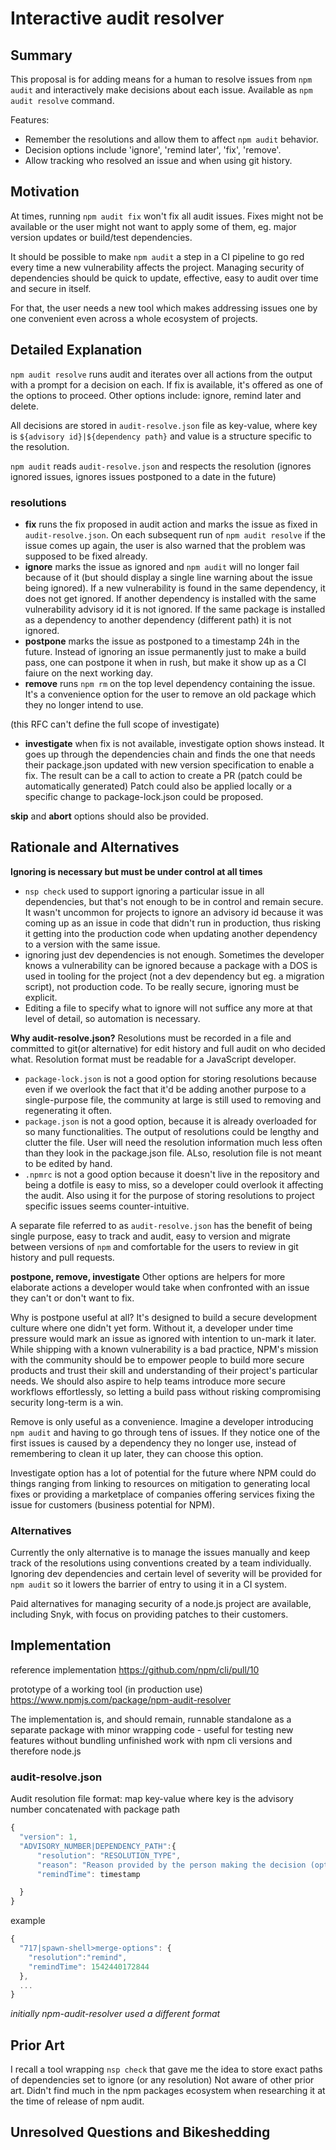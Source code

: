 # Interactive audit resolver

## Summary

This proposal is for adding means for a human to resolve issues from `npm audit` and interactively make decisions about each issue. Available as `npm audit resolve` command.

Features:
- Remember the resolutions and allow them to affect `npm audit` behavior.
- Decision options include 'ignore', 'remind later', 'fix', 'remove'.
- Allow tracking who resolved an issue and when using git history.


## Motivation

At times, running `npm audit fix` won't fix all audit issues. Fixes might not be available or the user might not want to apply some of them, eg. major version updates or build/test dependencies.

It should be possible to make `npm audit` a step in a CI pipeline to go red every time a new vulnerability affects the project. Managing security of dependencies should be quick to update, effective, easy to audit over time and secure in itself.

For that, the user needs a new tool which makes addressing issues one by one convenient even across a whole ecosystem of projects.

## Detailed Explanation

`npm audit resolve` runs audit and iterates over all actions from the output with a prompt for a decision on each. 
If fix is available, it's offered as one of the options to proceed. Other options include: ignore, remind later and delete.

All decisions are stored in `audit-resolve.json` file as key-value, where key is `${advisory id}|${dependency path}` and value is a structure specific to the resolution.

`npm audit` reads `audit-resolve.json` and respects the resolution (ignores ignored issues, ignores issues postponed to a date in the future)

### resolutions
- **fix** runs the fix proposed in audit action and marks the issue as fixed in `audit-resolve.json`. On each subsequent run of `npm audit resolve` if the issue comes up again, the user is also warned that the problem was supposed to be fixed already.
- **ignore** marks the issue as ignored and `npm audit` will no longer fail because of it (but should display a single line warning about the issue being ignored). If a new vulnerability is found in the same dependency, it does not get ignored. If another dependency is installed with the same vulnerability advisory id it is not ignored. If the same package is installed as a dependency to another dependency (different path) it is not ignored.
- **postpone** marks the issue as postponed to a timestamp 24h in the future. Instead of ignoring an issue permanently just to make a build pass, one can postpone it when in rush, but make it show up as a CI faiure on the next working day. 
- **remove** runs `npm rm` on the top level dependency containing the issue. It's a convenience option for the user to remove an old package which they no longer intend to use. 

(this RFC can't define the full scope of investigate)
- **investigate** when fix is not available, investigate option shows instead. It goes up through the dependencies chain and finds the one that needs their package.json updated with new version specification to enable a fix. 
The result can be a call to action to create a PR (patch could be automatically generated)
Patch could also be applied locally or a specific change to package-lock.json could be proposed. 

**skip** and **abort** options should also be provided.

## Rationale and Alternatives

**Ignoring is necessary but must be under control at all times**
- `nsp check` used to support ignoring a particular issue in all dependencies, but that's not enough to be in control and remain secure. It wasn't uncommon for projects to ignore an advisory id because it was coming up as an issue in code that didn't run in production, thus risking it getting into the production code when updating another dependency to a version with the same issue.
- ignoring just dev dependencies is not enough. Sometimes the developer knows a vulnerability can be ignored because a package with a DOS is used in tooling for the project (not a dev dependency but eg. a migration script), not production code. To be really secure, ignoring must be explicit. 
- Editing a file to specify what to ignore will not suffice any more at that level of detail, so automation is necessary.

**Why audit-resolve.json?**
Resolutions must be recorded in a file and committed to git(or alternative) for edit history and full audit on who decided what.
Resolution format must be readable for a JavaScript developer.

- `package-lock.json` is not a good option for storing resolutions because even if we overlook the fact that it'd be adding another purpose to a single-purpose file, the community at large is still used to removing and regenerating it often. 
- `package.json` is not a good option, because it is already overloaded for so many functionalities. The output of resolutions could be lengthy and clutter the file. User will need the resolution information much less often than they look in the package.json file. ALso, resolution file is not meant to be edited by hand.
- `.npmrc` is not a good option because it doesn't live in the repository and being a dotfile is easy to miss, so a developer could overlook it affecting the audit. Also using it for the purpose of storing resolutions to project specific issues seems counter-intuitive.

A separate file referred to as `audit-resolve.json` has the benefit of being single purpose, easy to track and audit, easy to version and migrate between versions of `npm` and comfortable for the users to review in git history and pull requests.

**postpone, remove, investigate**
Other options are helpers for more elaborate actions a developer would take when confronted with an issue they can't or don't want to fix. 

Why is postpone useful at all? It's designed to build a secure development culture where one didn't yet form. Without it, a developer under time pressure would mark an issue as ignored with intention to un-mark it later. 
While shipping with a known vulnerability is a bad practice, NPM's mission with the community should be to empower people to build more secure products and trust their skill and understanding of their project's particular needs. We should also aspire to help teams introduce more secure workflows effortlessly, so letting a build pass without risking compromising security long-term is a win. 

Remove is only useful as a convenience. Imagine a developer introducing `npm audit` and having to go through tens of issues. If they notice one of the first issues is caused by a dependency they no longer use, instead of remembering to clean it up later, they can choose this option.

Investigate option has a lot of potential for the future where NPM could do things ranging from linking to resources on mitigation to generating local fixes or providing a marketplace of companies offering services fixing the issue for customers (business potential for NPM).

### Alternatives

Currently the only alternative is to manage the issues manually and keep track of the resolutions using conventions created by a team individually. Ignoring dev dependencies and certain level of severity will be provided for `npm audit` so it lowers the barrier of entry to using it in a CI system. 

Paid alternatives for managing security of a node.js project are available, including Snyk, with focus on providing patches to their customers.

## Implementation

reference implementation https://github.com/npm/cli/pull/10

prototype of a working tool (in production use) https://www.npmjs.com/package/npm-audit-resolver

The implementation is, and should remain, runnable standalone as a separate package with minor wrapping code - useful for testing new features without bundling unfinished work with npm cli versions and therefore node.js

### audit-resolve.json

Audit resolution file format:
map key-value where key is the advisory number concatenated with package path

```js
{
  "version": 1,
  "ADVISORY_NUMBER|DEPENDENCY_PATH":{
      "resolution": "RESOLUTION_TYPE",
      "reason": "Reason provided by the person making the decision (optional)",
      "remindTime": timestamp

  }
}
```

example

```js
{
  "717|spawn-shell>merge-options": {
    "resolution":"remind",
    "remindTime": 1542440172844
  },
  ...
}
```

*initially npm-audit-resolver used a different format*

## Prior Art

I recall a tool wrapping `nsp check` that gave me the idea to store exact paths of dependencies set to ignore (or any resolution)
Not aware of other prior art. Didn't find much in the npm packages ecosystem when researching it at the time of release of npm audit.

## Unresolved Questions and Bikeshedding


